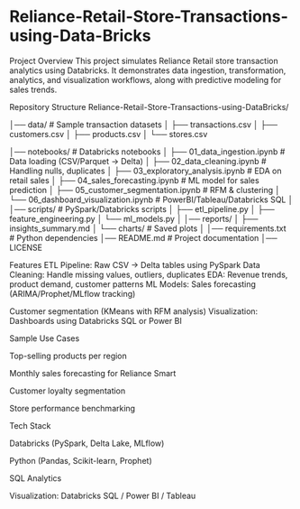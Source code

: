 # Reliance-Retail-Store-Transactions-using-Data-Bricks
 
Project Overview
This project simulates Reliance Retail store transaction analytics using Databricks. It demonstrates data ingestion, transformation, analytics, and visualization workflows, along with predictive modeling for sales trends.

Repository Structure
Reliance-Retail-Store-Transactions-using-DataBricks/

│── data/                              # Sample transaction datasets
│   ├── transactions.csv
│   ├── customers.csv
│   ├── products.csv
│   └── stores.csv

│── notebooks/                         # Databricks notebooks
│   ├── 01_data_ingestion.ipynb        # Data loading (CSV/Parquet → Delta)
│   ├── 02_data_cleaning.ipynb         # Handling nulls, duplicates
│   ├── 03_exploratory_analysis.ipynb  # EDA on retail sales
│   ├── 04_sales_forecasting.ipynb     # ML model for sales prediction
│   ├── 05_customer_segmentation.ipynb # RFM & clustering
│   └── 06_dashboard_visualization.ipynb  # PowerBI/Tableau/Databricks SQL
│
│── scripts/                           # PySpark/Databricks scripts
│   ├── etl_pipeline.py
│   ├── feature_engineering.py
│   └── ml_models.py
│
│── reports/
│   ├── insights_summary.md
│   └── charts/                        # Saved plots
│
│── requirements.txt                   # Python dependencies
│── README.md                          # Project documentation
│── LICENSE

Features
ETL Pipeline: Raw CSV → Delta tables using PySpark
Data Cleaning: Handle missing values, outliers, duplicates
EDA: Revenue trends, product demand, customer patterns
ML Models:
Sales forecasting (ARIMA/Prophet/MLflow tracking)

Customer segmentation (KMeans with RFM analysis)
Visualization: Dashboards using Databricks SQL or Power BI

 Sample Use Cases

Top-selling products per region

Monthly sales forecasting for Reliance Smart

Customer loyalty segmentation

Store performance benchmarking

Tech Stack

Databricks (PySpark, Delta Lake, MLflow)

Python (Pandas, Scikit-learn, Prophet)

SQL Analytics

Visualization: Databricks SQL / Power BI / Tableau
